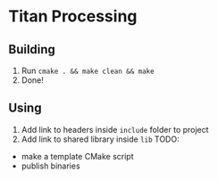 # Titan Processing

## Building
1. Run `cmake . && make clean && make`
2. Done!
## Using
1. Add link to headers inside `include` folder to project
2. Add link to shared library inside `lib`
TODO:
- make a template CMake script
- publish binaries